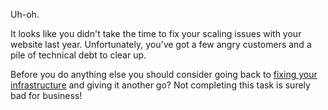 Uh-oh.

It looks like you didn't take the time to fix your scaling issues with your website last year. Unfortunately, you've got a few angry customers and a pile of technical debt to clear up.

Before you do anything else you should consider going back to [fixing your infrastructure](/task/act1-task2) and giving it another go? Not completing this task is surely bad for business!
